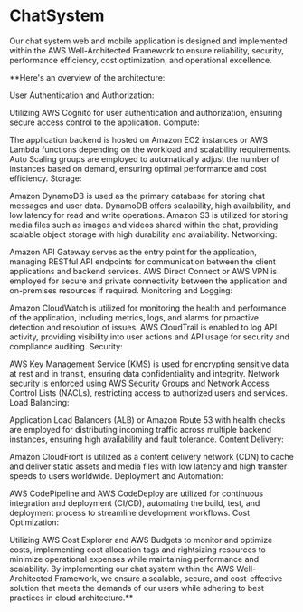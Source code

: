 # ChatSystem
Our chat system web and mobile application is designed and implemented within the AWS Well-Architected Framework to ensure reliability, security, performance efficiency, cost optimization, and operational excellence. 

**Here's an overview of the architecture:

User Authentication and Authorization:

Utilizing AWS Cognito for user authentication and authorization, ensuring secure access control to the application.
Compute:

The application backend is hosted on Amazon EC2 instances or AWS Lambda functions depending on the workload and scalability requirements.
Auto Scaling groups are employed to automatically adjust the number of instances based on demand, ensuring optimal performance and cost efficiency.
Storage:

Amazon DynamoDB is used as the primary database for storing chat messages and user data. DynamoDB offers scalability, high availability, and low latency for read and write operations.
Amazon S3 is utilized for storing media files such as images and videos shared within the chat, providing scalable object storage with high durability and availability.
Networking:

Amazon API Gateway serves as the entry point for the application, managing RESTful API endpoints for communication between the client applications and backend services.
AWS Direct Connect or AWS VPN is employed for secure and private connectivity between the application and on-premises resources if required.
Monitoring and Logging:

Amazon CloudWatch is utilized for monitoring the health and performance of the application, including metrics, logs, and alarms for proactive detection and resolution of issues.
AWS CloudTrail is enabled to log API activity, providing visibility into user actions and API usage for security and compliance auditing.
Security:

AWS Key Management Service (KMS) is used for encrypting sensitive data at rest and in transit, ensuring data confidentiality and integrity.
Network security is enforced using AWS Security Groups and Network Access Control Lists (NACLs), restricting access to authorized users and services.
Load Balancing:

Application Load Balancers (ALB) or Amazon Route 53 with health checks are employed for distributing incoming traffic across multiple backend instances, ensuring high availability and fault tolerance.
Content Delivery:

Amazon CloudFront is utilized as a content delivery network (CDN) to cache and deliver static assets and media files with low latency and high transfer speeds to users worldwide.
Deployment and Automation:

AWS CodePipeline and AWS CodeDeploy are utilized for continuous integration and deployment (CI/CD), automating the build, test, and deployment process to streamline development workflows.
Cost Optimization:

Utilizing AWS Cost Explorer and AWS Budgets to monitor and optimize costs, implementing cost allocation tags and rightsizing resources to minimize operational expenses while maintaining performance and scalability.
By implementing our chat system within the AWS Well-Architected Framework, we ensure a scalable, secure, and cost-effective solution that meets the demands of our users while adhering to best practices in cloud architecture.**
